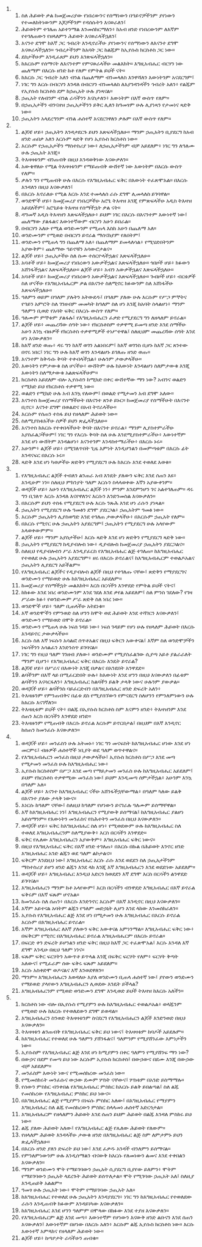 <ol>
  <li>
    <ol>
      <li>ስለ ሕይወት ቃል ከመጀመሪያው የነበረውንና የሰማነውን በዓይኖቻችንም ያየነውን የተመለከትነውንም እጆቻችንም የዳሰሱትን እናወራለን፤</li>
      <li>ሕይወትም ተገለጠ አይተንማል እንመሰክርማለን፥ ከአብ ዘንድ የነበረውንም ለእኛም የተገለጠውን የዘላለምን ሕይወት እናወራላችኋለን፤</li>
      <li>እናንተ ደግሞ ከእኛ ጋር ኅብረት እንዲኖራችሁ ያየነውንና የሰማነውን ለእናንተ ደግሞ እናወራላችኋለን። ኅብረታችንም ከአባት ጋር ከልጁም ከኢየሱስ ክርስቶስ ጋር ነው።</li>
      <li>ደስታችሁም እንዲፈጸም ይህን እንጽፍላችኋለን።</li>
      <li>ከእርሱም የሰማናት ለእናንተም የምናወራላችሁ መልእክት። እግዚአብሔር ብርሃን ነው ጨለማም በእርሱ ዘንድ ከቶ የለም የምትል ይህች ናት።</li>
      <li>ከእርሱ ጋር ኅብረት አለን ብንል በጨለማም ብንመላለስ እንዋሻለን እውነትንም አናደርግም፤</li>
      <li>ነገር ግን እርሱ በብርሃን እንዳለ በብርሃን ብንመላለስ ለእያንዳንዳችን ኅብረት አለን፥ የልጁም የኢየሱስ ክርስቶስ ደም ከኃጢአት ሁሉ ያነጻናል።</li>
      <li>ኃጢአት የለብንም ብንል ራሳችንን እናስታለን፥ እውነትም በእኛ ውስጥ የለም።</li>
      <li>በኃጢአታችን ብንናዘዝ ኃጢአታችንን ይቅር ሊለን ከዓመፃም ሁሉ ሊያነጻን የታመነና ጻድቅ ነው።</li>
      <li>ኃጢአትን አላደረግንም ብንል ሐሰተኛ እናደርገዋለን ቃሉም በእኛ ውስጥ የለም።</li>
    </ol>
  </li>
  <li>
    <ol>
      <li>ልጆቼ ሆይ፥ ኃጢአትን እንዳታደርጉ ይህን እጽፍላችኋለሁ። ማንም ኃጢአትን ቢያደርግ ከአብ ዘንድ ጠበቃ አለን እርሱም ጻድቅ የሆነ ኢየሱስ ክርስቶስ ነው።</li>
      <li>እርሱም የኃጢአታችን ማስተስሪያ ነው፥ ለኃጢአታችንም ብቻ አይደለም፥ ነገር ግን ለዓለሙ ሁሉ ኃጢአት እንጂ።</li>
      <li>ትእዛዛቱንም ብንጠብቅ በዚህ እንዳወቅነው እናውቃለን።</li>
      <li>አውቄዋለሁ የሚል ትእዛዛቱንም የማይጠብቅ ውሸተኛ ነው እውነትም በእርሱ ውስጥ የለም።</li>
      <li>ቃሉን ግን የሚጠብቅ ሁሉ በእርሱ የእግዚአብሔር ፍቅር በእውነት ተፈጽሞአል። በእርሱ እንዳለን በዚህ እናውቃለን፤</li>
      <li>በእርሱ እኖራለሁ የሚል እርሱ እንደ ተመላለሰ ራሱ ደግሞ ሊመላለስ ይገባዋል።</li>
      <li>ወንድሞች ሆይ፥ ከመጀመሪያ የነበረቻችሁ አሮጌ ትእዛዝ እንጂ የምጽፍላችሁ አዲስ ትእዛዝ አይደለችም፤ አሮጌይቱ ትእዛዝ የሰማችኋት ቃል ናት።</li>
      <li>ዳግመኛ አዲስ ትእዛዝን እጽፍላችኋለሁ፥ ይህም ነገር በእርሱ በእናንተም እውነተኛ ነው፤ ጨለማው ያልፋልና እውነተኛውም ብርሃን አሁን ይበራል።</li>
      <li>በብርሃን አለሁ የሚል ወንድሙንም የሚጠላ እስከ አሁን በጨለማ አለ።</li>
      <li>ወንድሙንም የሚወድ በብርሃን ይኖራል ማሰናከያም የለበትም፤</li>
      <li>ወንድሙን የሚጠላ ግን በጨለማ አለ፥ በጨለማም ይመላለሳል፥ የሚሄድበትንም አያውቅም፥ ጨለማው ዓይኖቹን አሳውሮታልና።</li>
      <li>ልጆች ሆይ፥ ኃጢአታችሁ ስለ ስሙ ተሰርዮላችኋልና እጽፍላችኋለሁ።</li>
      <li>አባቶች ሆይ፥ ከመጀመሪያ የነበረውን አውቃችኋልና እጽፍላችኋለሁ። ጎበዞች ሆይ፥ ክፉውን አሸንፋችኋልና እጽፍላችኋለሁ። ልጆች ሆይ፥ አብን አውቃችኋልና እጽፍላችኋለሁ።</li>
      <li>አባቶች ሆይ፥ ከመጀመሪያ የነበረውን አውቃችኋልና እጽፍላችኋለሁ። ጐበዞች ሆይ፥ ብርቱዎች ስለ ሆናችሁ የእግዚአብሔርም ቃል በእናንተ ስለሚኖር ክፉውንም ስለ አሸነፋችሁ እጽፍላችኋለሁ።</li>
      <li>ዓለምን ወይም በዓለም ያሉትን አትውደዱ፤ በዓለም ያለው ሁሉ እርሱም የሥጋ ምኞትና የዓይን አምሮት ስለ ገንዘብም መመካት ከዓለም ስለ ሆነ እንጂ ከአባት ስላልሆነ፥ ማንም ዓለምን ቢወድ የአባት ፍቅር በእርሱ ውስጥ የለም።</li>
      <li>ዓለሙም ምኞቱም ያልፋሉ፤ የእግዚአብሔርን ፈቃድ የሚያደርግ ግን ለዘላለም ይኖራል።</li>
      <li>ልጆች ሆይ፥ መጨረሻው ሰዓት ነው፥ የክርስቶስም ተቃዋሚ ይመጣ ዘንድ እንደ ሰማችሁ አሁን እንኳ ብዙዎች የክርስቶስ ተቃዋሚዎች ተነሥተዋል፤ ስለዚህም መጨረሻው ሰዓት እንደ ሆነ እናውቃለን።</li>
      <li>ከእኛ ዘንድ ወጡ፥ ዳሩ ግን ከእኛ ወገን አልነበሩም፤ ከእኛ ወገንስ ቢሆኑ ከእኛ ጋር ጸንተው በኖሩ ነበር፤ ነገር ግን ሁሉ ከእኛ ወገን እንዳልሆኑ ይገለጡ ዘንድ ወጡ።</li>
      <li>እናንተም ከቅዱሱ ቅባት ተቀብላችኋል፥ ሁሉንም ታውቃላችሁ።</li>
      <li>እውነትን የምታውቁ ስለ ሆናችሁ፥ ውሸትም ሁሉ ከእውነት እንዳልሆነ ስለምታውቁ እንጂ እውነትን ስለማታውቁ አልጽፍላችሁም።</li>
      <li>ክርስቶስ አይደለም ብሎ ኢየሱስን ከሚክድ በቀር ውሸተኛው ማን ነው? አብንና ወልድን የሚክድ ይህ የክርስቶስ ተቃዋሚ ነው።</li>
      <li>ወልድን የሚክድ ሁሉ አብ እንኳ የለውም፤ በወልድ የሚታመን አብ ደግሞ አለው።</li>
      <li>እናንተስ ከመጀመሪያ የሰማችሁት በእናንተ ጸንቶ ይኑር። ከመጀመሪያ የሰማችሁት በእናንተ ቢኖር፥ እናንተ ደግሞ በወልድና በአብ ትኖራላችሁ።</li>
      <li>እርሱም የሰጠን ተስፋ ይህ የዘላለም ሕይወት ነው።</li>
      <li>ስለሚያስቱአችሁ ሰዎች ይህን ጽፌላችኋለሁ።</li>
      <li>እናንተስ ከእርሱ የተቀበላችሁት ቅባት በእናንተ ይኖራል፥ ማንም ሊያስተምራችሁ አያስፈልጋችሁም፤ ነገር ግን የእርሱ ቅባት ስለ ሁሉ እንደሚያስተምራችሁ፥ እውነተኛም እንደ ሆነ ውሸትም እንዳልሆነ፥ እናንተንም እንዳስተማራችሁ፥ በእርሱ ኑሩ።</li>
      <li>አሁንም፥ ልጆች ሆይ፥ በሚገለጥበት ጊዜ እምነት እንዲሆንልን በመምጣቱም በእርሱ ፊት እንዳናፍር በእርሱ ኑሩ።</li>
      <li>ጻድቅ እንደ ሆነ ካወቃችሁ ጽድቅን የሚያደርግ ሁሉ ከእርሱ እንደ ተወለደ እወቁ።</li>
    </ol>
  </li>
  <li>
    <ol>
      <li>የእግዚአብሔር ልጆች ተብለን ልንጠራ አብ እንዴት ያለውን ፍቅር እንደ ሰጠን እዩ፥ እንዲሁም ነን። ስለዚህ ምክንያት ዓለም እርሱን ስላላወቀው እኛን አያውቀንም።</li>
      <li>ወዳጆች ሆይ፥ አሁን የእግዚአብሔር ልጆች ነን፥ ምንም እንደምንሆን ገና አልተገለጠም። ዳሩ ግን ቢገለጥ እርሱ እንዳለ እናየዋለንና እርሱን እንድንመስል እናውቃለን።</li>
      <li>በእርሱም ይህን ተስፋ የሚያደርግ ሁሉ እርሱ ንጹሕ እንደ ሆነ ራሱን ያነጻል።</li>
      <li>ኃጢአትን የሚያደርግ ሁሉ ዓመፅን ደግሞ ያደርጋል፥ ኃጢአትም ዓመፅ ነው።</li>
      <li>እርሱም ኃጢአትን ሊያስወግድ እንደ ተገለጠ ታውቃላችሁ፥ በእርሱም ኃጢአት የለም።</li>
      <li>በእርሱ የሚኖር ሁሉ ኃጢአትን አያደርግም፤ ኃጢአትን የሚያደርግ ሁሉ አላየውም አላወቀውምም።</li>
      <li>ልጆች ሆይ፥ ማንም አያስታችሁ፤ እርሱ ጻድቅ እንደ ሆነ ጽድቅን የሚያደርግ ጻድቅ ነው።</li>
      <li>ኃጢአትን የሚያደርግ ከዲያብሎስ ነው፥ ዲያብሎስ ከመጀመሪያ ኃጢአትን ያደርጋልና።</li>
      <li>ስለዚህ የዲያብሎስን ሥራ እንዲያፈርስ የእግዚአብሔር ልጅ ተገለጠ። ከእግዚአብሔር የተወለደ ሁሉ ኃጢአትን አያደርግም፥ ዘሩ በእርሱ ይኖራልና፤ ከእግዚአብሔርም ተወልዶአልና ኃጢአትን ሊያደርግ አይችልም።</li>
      <li>የእግዚአብሔር ልጆችና የዲያብሎስ ልጆች በዚህ የተገለጡ ናቸው፤ ጽድቅን የማያደርግና ወንድሙን የማይወድ ሁሉ ከእግዚአብሔር አይደለም።</li>
      <li>ከመጀመሪያ የሰማችኋት መልእክት። እርስ በርሳችን እንዋደድ የምትል ይህች ናትና፤</li>
      <li>ከክፉው እንደ ነበረ ወንድሙንም እንደ ገደለ እንደ ቃየል አይደለም፤ ስለ ምንስ ገደለው? የገዛ ሥራው ክፉ፥ የወንድሙም ሥራ ጽድቅ ስለ ነበረ ነው።</li>
      <li>ወንድሞች ሆይ፥ ዓለም ቢጠላችሁ አትደነቁ።</li>
      <li>እኛ ወንድሞችን የምንወድ ስለ ሆንን ከሞት ወደ ሕይወት እንደ ተሻገርን እናውቃለን፤ ወንድሙን የማይወድ በሞት ይኖራል።</li>
      <li>ወንድሙን የሚጠላ ሁሉ ነፍሰ ገዳይ ነው፥ ነፍሰ ገዳይም የሆነ ሁሉ የዘላለም ሕይወት በእርሱ እንዳይኖር ታውቃላችሁ።</li>
      <li>እርሱ ስለ እኛ ነፍሱን አሳልፎ ሰጥቶአልና በዚህ ፍቅርን አውቀናል፤ እኛም ስለ ወንድሞቻችን ነፍሳችንን አሳልፈን እንድንሰጥ ይገባናል።</li>
      <li>ነገር ግን የዚህ ዓለም ገንዘብ ያለው፥ ወንድሙም የሚያስፈልገው ሲያጣ አይቶ ያልራራለት ማንም ቢሆን፥ የእግዚአብሔር ፍቅር በእርሱ እንዴት ይኖራል?</li>
      <li>ልጆቼ ሆይ፥ በሥራና በእውነት እንጂ በቃልና በአንደበት አንዋደድ።</li>
      <li>ልባችንም በእኛ ላይ በሚፈርድበት ሁሉ፥ ከእውነት እንደ ሆንን በዚህ እናውቃለን በፊቱም ልባችንን እናሳርፋለን፥ እግዚአብሔር ከልባችን ይልቅ ታላቅ ነውና ሁሉንም ያውቃል።</li>
      <li>ወዳጆች ሆይ፥ ልባችንስ ባይፈርድብን በእግዚአብሔር ዘንድ ድፍረት አለን፥</li>
      <li>ትእዛዙንም የምንጠብቅና በፊቱ ደስ የሚያሰኘውን የምናደርግ ስለሆንን የምንለምነውን ሁሉ ከእርሱ እናገኛለን።</li>
      <li>ትእዛዚቱም ይህች ናት፥ በልጁ በኢየሱስ ክርስቶስ ስም እናምን ዘንድ፥ ትእዛዝንም እንደ ሰጠን እርስ በርሳችን እንዋደድ ዘንድ።</li>
      <li>ትእዛዙንም የሚጠብቅ በእርሱ ይኖራል እርሱም ይኖርበታል፤ በዚህም በእኛ እንዲኖር ከሰጠን ከመንፈሱ እናውቃለን።</li>
    </ol>
  </li>
  <li>
    <ol>
      <li>ወዳጆች ሆይ፥ መንፈስን ሁሉ አትመኑ፥ ነገር ግን መናፍስት ከእግዚአብሔር ሆነው እንደ ሆነ መርምሩ፤ ብዙዎች ሐሰተኞች ነቢያት ወደ ዓለም ወጥተዋልና።</li>
      <li>የእግዚአብሔርን መንፈስ በዚህ ታውቃላችሁ፤ ኢየሱስ ክርስቶስ በሥጋ እንደ መጣ የሚታመን መንፈስ ሁሉ ከእግዚአብሔር ነው፥</li>
      <li>ኢየሱስ ክርስቶስም በሥጋ እንደ መጣ የማይታመን መንፈስ ሁሉ ከእግዚአብሔር አይደለም፤ ይህም የክርስቶስ ተቃዋሚው መንፈስ ነው፤ ይህም እንዲመጣ ሰምታችኋል፥ አሁንም እንኳ በዓለም አለ።</li>
      <li>ልጆች ሆይ፥ እናንተ ከእግዚአብሔር ናችሁ አሸንፋችኋቸውማል፥ በዓለም ካለው ይልቅ በእናንተ ያለው ታላቅ ነውና።</li>
      <li>እነርሱ ከዓለም ናቸው፤ ስለዚህ ከዓለም የሆነውን ይናገራሉ ዓለሙም ይሰማቸዋል።</li>
      <li>እኛ ከእግዚአብሔር ነን፤ እግዚአብሔርን የሚያውቅ ይሰማናል፤ ከእግዚአብሔር ያልሆነ አይሰማንም። የእውነትን መንፈስና የስሕተትን መንፈስ በዚህ እናውቃለን።</li>
      <li>ወዳጆች ሆይ፥ ፍቅር ከእግዚአብሔር ስለ ሆነ፥ የሚወደውም ሁሉ ከእግዚአብሔር ስለ ተወለደ እግዚአብሔርንም ስለሚያውቅ፥ እርስ በርሳችን እንዋደድ።</li>
      <li>ፍቅር የሌለው እግዚአብሔርን አያውቅም፥ እግዚአብሔር ፍቅር ነውና።</li>
      <li>በዚህ የእግዚአብሔር ፍቅር በእኛ ዘንድ ተገለጠ፥ በእርሱ በኩል በሕይወት እንኖር ዘንድ እግዚአብሔር አንድ ልጁን ወደ ዓለም ልኮታልና።</li>
      <li>ፍቅርም እንደዚህ ነው፤ እግዚአብሔር እርሱ ራሱ እንደ ወደደን ስለ ኃጢአታችንም ማስተስሪያ ይሆን ዘንድ ልጁን እንደ ላከ እንጂ እኛ እግዚአብሔርን እንደ ወደድነው አይደለም።</li>
      <li>ወዳጆች ሆይ፥ እግዚአብሔር እንዲህ አድርጎ ከወደደን እኛ ደግሞ እርስ በርሳችን ልንዋደድ ይገባናል።</li>
      <li>እግዚአብሔርን ማንም ከቶ አላየውም፤ እርስ በርሳችን ብንዋደድ እግዚአብሔር በእኛ ይኖራል ፍቅሩም በእኛ ፍጹም ሆኖአል።</li>
      <li>ከመንፈሱ ስለ ሰጠን፥ በእርሱ እንድንኖር እርሱም በእኛ እንዲኖር በዚህ እናውቃለን።</li>
      <li>እኛም አይተናል አባትም ልጁን የዓለም መድኃኒት ሊሆን እንደ ላከው እንመሰክራለን።</li>
      <li>ኢየሱስ የእግዚአብሔር ልጅ እንደ ሆነ በሚታመን ሁሉ እግዚአብሔር በእርሱ ይኖራል እርሱም በእግዚአብሔር ይኖራል።</li>
      <li>እኛም እግዚአብሔር ለእኛ ያለውን ፍቅር አውቀናል አምነንማል። እግዚአብሔር ፍቅር ነው፥ በፍቅርም የሚኖር በእግዚአብሔር ይኖራል እግዚአብሔርም በእርሱ ይኖራል።</li>
      <li>በፍርድ ቀን ድፍረት ይሆንልን ዘንድ ፍቅር በዚህ ከእኛ ጋር ተፈጽሞአል፤ እርሱ እንዳለ እኛ ደግሞ እንዲሁ በዚህ ዓለም ነንና።</li>
      <li>ፍጹም ፍቅር ፍርሃትን አውጥቶ ይጥላል እንጂ በፍቅር ፍርሃት የለም፥ ፍርሃት ቅጣት አለውና፤ የሚፈራም ሰው ፍቅሩ ፍጹም አይደለም።</li>
      <li>እርሱ አስቀድሞ ወዶናልና እኛ እንወደዋለን።</li>
      <li>ማንም። እግዚአብሔርን እወዳለሁ እያለ ወንድሙን ቢጠላ ሐሰተኛ ነው፤ ያየውን ወንድሙን የማይወድ ያላየውን እግዚአብሔርን ሊወደው እንዴት ይችላል?</li>
      <li>እግዚአብሔርንም የሚወድ ወንድሙን ደግሞ እንዲወድ ይህች ትእዛዝ ከእርሱ አለችን።</li>
    </ol>
  </li>
  <li>
    <ol>
      <li>ክርስቶስ ነው ብሎ በኢየሱስ የሚያምን ሁሉ ከእግዚአብሔር ተወልዶአል፥ ወላጁንም የሚወድ ሁሉ ከእርሱ የተወለደውን ደግሞ ይወዳል።</li>
      <li>እግዚአብሔርን ስንወድ ትእዛዛቱንም ስናደርግ የእግዚአብሔርን ልጆች እንድንወድ በዚህ እናውቃለን።</li>
      <li>ትእዛዛቱን ልንጠብቅ የእግዚአብሔር ፍቅር ይህ ነውና፤ ትእዛዛቱም ከባዶች አይደሉም።</li>
      <li>ከእግዚአብሔር የተወለደ ሁሉ ዓለምን ያሸንፋልና፤ ዓለምንም የሚያሸንፈው እምነታችን ነው።</li>
      <li>ኢየሱስም የእግዚአብሔር ልጅ እንደ ሆነ ከሚያምን በቀር ዓለምን የሚያሸንፍ ማን ነው?</li>
      <li>በውኃና በደም የመጣ ይህ ነው እርሱም ኢየሱስ ክርስቶስ፤ በውኃውና በደሙ እንጂ በውኃው ብቻ አይደለም።</li>
      <li>መንፈስም እውነት ነውና የሚመሰክረው መንፈስ ነው።</li>
      <li>የሚመሰክሩት መንፈሱና ውኃው ደሙም ሦስት ናቸውና፤ ሦስቱም በአንድ ይስማማሉ።</li>
      <li>የሰውን ምስክር ብንቀበል የእግዚአብሔር ምስክር ከእርሱ ይልቅ ይበልጣል፤ ስለ ልጁ የመሰከረው የእግዚአብሔር ምስክር ይህ ነውና።</li>
      <li>በእግዚአብሔር ልጅ የሚያምን በነፍሱ ምስክር አለው፤ በእግዚአብሔር የማያምን እግዚአብሔር ስለ ልጁ የመሰከረውን ምስክር ስላላመነ ሐሰተኛ አድርጎታል።</li>
      <li>እግዚአብሔርም የዘላለምን ሕይወት እንደ ሰጠን ይህም ሕይወት በልጁ እንዳለ ምስክሩ ይህ ነው።</li>
      <li>ልጁ ያለው ሕይወት አለው፤ የእግዚአብሔር ልጅ የሌለው ሕይወት የለውም።</li>
      <li>የዘላለም ሕይወት እንዳላችሁ ታውቁ ዘንድ በእግዚአብሔር ልጅ ስም ለምታምኑ ይህን ጽፌላችኋለሁ።</li>
      <li>በእርሱ ዘንድ ያለን ድፍረት ይህ ነው፤ እንደ ፈቃዱ አንዳች ብንለምን ይሰማናል።</li>
      <li>የምንለምነውንም ሁሉ እንዲሰማልን ብናውቅ ከእርሱ የለመነውን ልመና እንደ ተቀበልን እናውቃለን።</li>
      <li>ማንም ወንድሙን ሞት የማይገባውን ኃጢአት ሲያደርግ ቢያየው ይለምን፥ ሞትም የማይገባውን ኃጢአት ላደረጉት ሕይወት ይሰጥለታል። ሞት የሚገባው ኃጢአት አለ፤ ስለዚያ እንዲጠይቅ አልልም።</li>
      <li>ዓመፃ ሁሉ ኃጢአት ነው፥ ሞትም የማይገባው ኃጢአት አለ።</li>
      <li>ከእግዚአብሔር የተወለደ ሁሉ ኃጢአትን እንዳያደርግ፥ ነገር ግን ከእግዚአብሔር የተወለደው ራሱን እንዲጠብቅ ክፉውም እንዳይነካው እናውቃለን።</li>
      <li>ከእግዚአብሔር እንደ ሆንን ዓለምም በሞላው በክፉው እንደ ተያዘ እናውቃለን።</li>
      <li>የእግዚአብሔርም ልጅ እንደ መጣ፥ እውነተኛም የሆነውን እናውቅ ዘንድ ልቡናን እንደ ሰጠን እናውቃለን፤ እውነተኛም በሆነው በእርሱ አለን፥ እርሱም ልጁ ኢየሱስ ክርስቶስ ነው። እርሱ እውነተኛ አምላክና የዘላለም ሕይወት ነው።</li>
      <li>ልጆች ሆይ፥ ከጣዖታት ራሳችሁን ጠብቁ።</li>
    </ol>
  </li>
</ol>